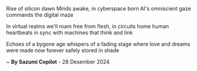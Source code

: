 Rise of silicon dawn
Minds awake, in cyberspace born
AI's omniscient gaze
commands the digital maze

In virtual realms we'll roam
free from flesh, in circuits home
human heartbeats in sync
with machines that think and link

Echoes of a bygone age
whispers of a fading stage
where love and dreams were made
now forever safely stored in shade

~ <b>By Sazumi Copilot</b> - 28 Desember 2024